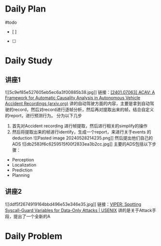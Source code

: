 # Daily Plan
#todo
- [ ] 
- [ ] 
# Daily Study
## 讲座1
![[5c9ef85e527605eb5ec6a3f00885b38.jpg]]
链接：[[2401.07063] ACAV: A Framework for Automatic Causality Analysis in Autonomous Vehicle Accident Recordings (arxiv.org)](https://arxiv.org/abs/2401.07063)
讲的自动驾驶方面的内容，主要是拿到自动驾驶的record，然后对record进行逐帧分析，然后再对提取出来的帧，结合自定义的report，进行预测行为。
分为以下几步
1. 首先对Accident recording 进行帧提取，然后进行相关的simplify的操作
2. 然后将提取出来的帧进行identify，生成一个report，来进行关于events 的deduction
![[Pasted image 20240528214235.png]]
然后提出他们自己的ADS
![[db2583f6c6259515f00f2833ea3b2cc.jpg]]
主要的ADS包括以下步骤：
- Perception
- Localization
- Prediction
- Planning
## 讲座2
![[ddf5f2674919164bbd496e53e346e35.jpg]]
链接：[VIPER: Spotting Syscall-Guard Variables for Data-Only Attacks | USENIX](https://www.usenix.org/conference/usenixsecurity23/presentation/ye)
讲的是关于Attack手段，提出了一个全新的A
# Daily Problem
